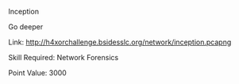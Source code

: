 
Inception

Go deeper

Link: http://h4xorchallenge.bsidesslc.org/network/inception.pcapng

Skill Required: Network Forensics

Point Value: 3000
